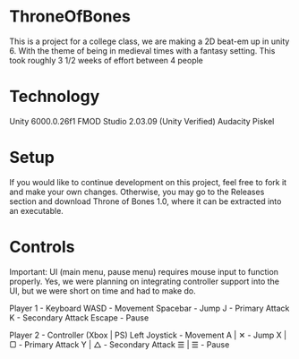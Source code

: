 # ThroneOfBones
This is a project for a college class, we are making a 2D beat-em up in unity 6. With the theme of being in medieval times with a fantasy setting.
This took roughly 3 1/2 weeks of effort between 4 people

# Technology
Unity 6000.0.26f1
FMOD Studio 2.03.09 (Unity Verified)
Audacity
Piskel

# Setup
If you would like to continue development on this project, feel free to fork it and make your own changes.
Otherwise, you may go to the Releases section and download Throne of Bones 1.0, where it can be extracted into an executable.

# Controls
Important:  UI (main menu, pause menu) requires mouse input to function properly. Yes, we were planning on integrating controller support into
            the UI, but we were short on time and had to make do.

Player 1 - Keyboard
WASD - Movement
Spacebar - Jump
J - Primary Attack
K - Secondary Attack
Escape - Pause

Player 2 - Controller (Xbox | PS)
Left Joystick - Movement
A | ✕ - Jump
X | ▢  - Primary Attack
Y | △ - Secondary Attack
☰ | ☰ - Pause
